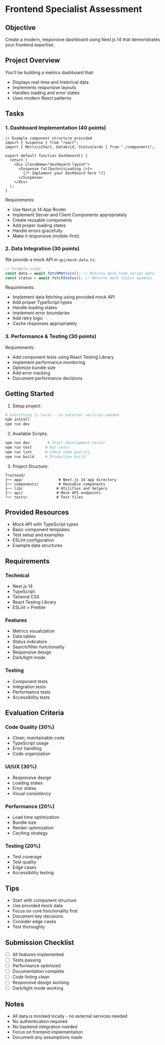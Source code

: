 # Frontend Specialist Assessment

## Objective

Create a modern, responsive dashboard using Next.js 14 that demonstrates your frontend expertise.

## Project Overview

You'll be building a metrics dashboard that:

- Displays real-time and historical data
- Implements responsive layouts
- Handles loading and error states
- Uses modern React patterns

## Tasks

### 1. Dashboard Implementation (40 points)

```tsx
// Example component structure provided
import { Suspense } from "react";
import { MetricsChart, DataGrid, StatusCards } from "./components";

export default function Dashboard() {
  return (
    <div className="dashboard-layout">
      <Suspense fallback={<Loading />}>
        {/* Implement your dashboard here */}
      </Suspense>
    </div>
  );
}
```

Requirements:

- Use Next.js 14 App Router
- Implement Server and Client Components appropriately
- Create reusable components
- Add proper loading states
- Handle errors gracefully
- Make it responsive (mobile-first)

### 2. Data Integration (30 points)

We provide a mock API in `api/mock-data.ts`:

```typescript
// Example usage
const data = await fetchMetrics(); // Returns mock time-series data
const status = await fetchStatus(); // Returns mock status updates
```

Requirements:

- Implement data fetching using provided mock API
- Add proper TypeScript types
- Handle loading states
- Implement error boundaries
- Add retry logic
- Cache responses appropriately

### 3. Performance & Testing (30 points)

Requirements:

- Add component tests using React Testing Library
- Implement performance monitoring
- Optimize bundle size
- Add error tracking
- Document performance decisions

## Getting Started

1. Setup project:

```bash
# Everything is local - no external services needed
npm install
npm run dev
```

2. Available Scripts:

```bash
npm run dev        # Start development server
npm run test      # Run tests
npm run lint      # Check code quality
npm run build     # Production build
```

3. Project Structure:

```
frontend/
├── app/                # Next.js 14 app directory
├── components/         # Reusable components
├── lib/               # Utilities and helpers
├── api/               # Mock API endpoints
└── tests/             # Test files
```

## Provided Resources

- Mock API with TypeScript types
- Basic component templates
- Test setup and examples
- ESLint configuration
- Example data structures

## Requirements

### Technical

- Next.js 14
- TypeScript
- Tailwind CSS
- React Testing Library
- ESLint + Prettier

### Features

- Metrics visualization
- Data tables
- Status indicators
- Search/filter functionality
- Responsive design
- Dark/light mode

### Testing

- Component tests
- Integration tests
- Performance tests
- Accessibility tests

## Evaluation Criteria

### Code Quality (30%)

- Clean, maintainable code
- TypeScript usage
- Error handling
- Code organization

### UI/UX (30%)

- Responsive design
- Loading states
- Error states
- Visual consistency

### Performance (20%)

- Load time optimization
- Bundle size
- Render optimization
- Caching strategy

### Testing (20%)

- Test coverage
- Test quality
- Edge cases
- Accessibility testing

## Tips

- Start with component structure
- Use provided mock data
- Focus on core functionality first
- Document key decisions
- Consider edge cases
- Test thoroughly

## Submission Checklist

- [ ] All features implemented
- [ ] Tests passing
- [ ] Performance optimized
- [ ] Documentation complete
- [ ] Code linting clean
- [ ] Responsive design working
- [ ] Dark/light mode working

## Notes

- All data is mocked locally - no external services needed
- No authentication required
- No backend integration needed
- Focus on frontend implementation
- Document any assumptions made
